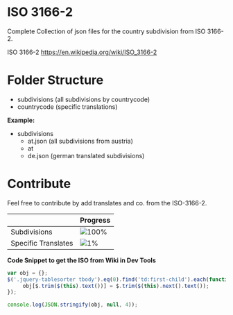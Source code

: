 # ISO 3166-2

Complete Collection of json files for the country subdivision from ISO 3166-2.

ISO 3166-2 https://en.wikipedia.org/wiki/ISO_3166-2

# Folder Structure

 - subdivisions (all subdivisions by countrycode)
  - countrycode (specific translations)
 
**Example:**

 - subdivisions
   - at.json (all subdivisions from austria)
   - at 
    - de.json (german translated subdivisions)
  

# Contribute

Feel free to contribute by add translates and co. from the ISO-3166-2.

|                     | Progress                                 |
|---------------------|------------------------------------------|
| Subdivisions        | ![100%](http://progressed.io/bar/100)    |
| Specific Translates | ![1%](http://progressed.io/bar/1)        |

**Code Snippet to get the ISO from Wiki in Dev Tools**

``` js
var obj = {};
$('.jquery-tablesorter tbody').eq(0).find('td:first-child').each(function() {
     obj[$.trim($(this).text())] = $.trim($(this).next().text());
});

console.log(JSON.stringify(obj, null, 4));
```
